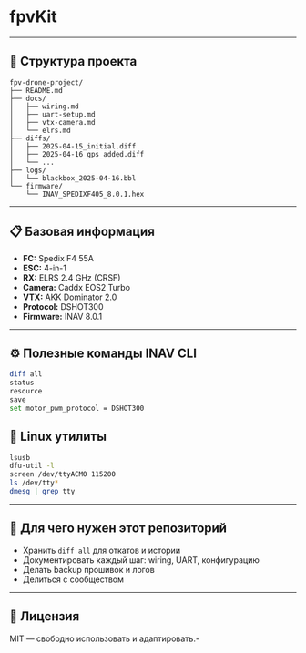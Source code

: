 # fpvKit

---

## 📂 Структура проекта

```
fpv-drone-project/
├── README.md
├── docs/
│   ├── wiring.md
│   ├── uart-setup.md
│   ├── vtx-camera.md
│   └── elrs.md
├── diffs/
│   ├── 2025-04-15_initial.diff
│   ├── 2025-04-16_gps_added.diff
│   └── ...
├── logs/
│   └── blackbox_2025-04-16.bbl
└── firmware/
    └── INAV_SPEDIXF405_8.0.1.hex
```

---

## 📋 Базовая информация

- **FC:** Spedix F4 55A  
- **ESC:** 4-in-1  
- **RX:** ELRS 2.4 GHz (CRSF)  
- **Camera:** Caddx EOS2 Turbo  
- **VTX:** AKK Dominator 2.0  
- **Protocol:** DSHOT300  
- **Firmware:** INAV 8.0.1

---

## ⚙️ Полезные команды INAV CLI

```bash
diff all
status
resource
save
set motor_pwm_protocol = DSHOT300
```

## 🐧 Linux утилиты

```bash
lsusb
dfu-util -l
screen /dev/ttyACM0 115200
ls /dev/tty*
dmesg | grep tty
```

---

## 🧭 Для чего нужен этот репозиторий

- Хранить `diff all` для откатов и истории
- Документировать каждый шаг: wiring, UART, конфигурацию
- Делать backup прошивок и логов
- Делиться с сообществом

---

## 📄 Лицензия

MIT — свободно использовать и адаптировать.-

